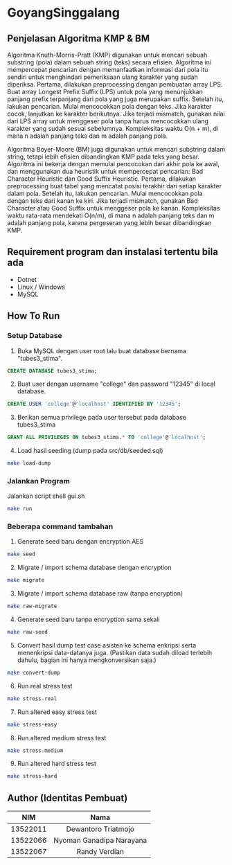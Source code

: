 # GoyangSinggalang

## Penjelasan Algoritma KMP & BM

Algoritma Knuth-Morris-Pratt (KMP) digunakan untuk mencari sebuah substring (pola) dalam sebuah string (teks) secara efisien. Algoritma ini mempercepat pencarian dengan memanfaatkan informasi dari pola itu sendiri untuk menghindari pemeriksaan ulang karakter yang sudah diperiksa. Pertama, dilakukan preprocessing dengan pembuatan array LPS. Buat array Longest Prefix Suffix (LPS) untuk pola yang menunjukkan panjang prefix terpanjang dari pola yang juga merupakan suffix. Setelah itu, lakukan pencarian. Mulai mencocokkan pola dengan teks. Jika karakter cocok, lanjutkan ke karakter berikutnya. Jika terjadi mismatch, gunakan nilai dari LPS array untuk menggeser pola tanpa harus mencocokkan ulang karakter yang sudah sesuai sebelumnya. Kompleksitas waktu O(n + m), di mana n adalah panjang teks dan m adalah panjang pola.

Algoritma Boyer-Moore (BM) juga digunakan untuk mencari substring dalam string, tetapi lebih efisien dibandingkan KMP pada teks yang besar. Algoritma ini bekerja dengan memulai pencocokan dari akhir pola ke awal, dan menggunakan dua heuristik untuk mempercepat pencarian: Bad Character Heuristic dan Good Suffix Heuristic. Pertama, dilakukan preprocessing buat tabel yang mencatat posisi terakhir dari setiap karakter dalam pola. Setelah itu, lakukan pencarian. Mulai mencocokkan pola dengan teks dari kanan ke kiri. Jika terjadi mismatch, gunakan Bad Character atau Good Suffix untuk menggeser pola ke kanan. Kompleksitas waktu rata-rata mendekati O(n/m), di mana n adalah panjang teks dan m adalah panjang pola, karena pergeseran yang lebih besar dibandingkan KMP.

## Requirement program dan instalasi tertentu bila ada

- Dotnet
- Linux / Windows
- MySQL

## How To Run

### Setup Database

1. Buka MySQL dengan user root lalu buat database bernama "tubes3_stima".

```sql
CREATE DATABASE tubes3_stima;
```

2. Buat user dengan username "college" dan password "12345" di local database.

```sql
CREATE USER 'college'@'localhost' IDENTIFIED BY '12345';
```

3. Berikan semua privilege pada user tersebut pada database tubes3_stima

```sql
GRANT ALL PRIVILEGES ON tubes3_stima.* TO 'college'@'localhost';
```

4. Load hasil seeding (dump pada src/db/seeded.sql)

```bash
make load-dump
```

### Jalankan Program

Jalankan script shell gui.sh

```bash
make run
```

### Beberapa command tambahan

1. Generate seed baru dengan encryption AES

```bash
make seed
```

2. Migrate / import schema database dengan encryption

```bash
make migrate
```

3. Migrate / import schema database raw (tanpa encryption)

```bash
make raw-migrate
```

4. Generate seed baru tanpa encryption sama sekali

```bash
make raw-seed
```

5. Convert hasil dump test case asisten ke schema enkripsi serta menenkripsi data-datanya juga. (Pastikan data sudah diload terlebih dahulu, bagian ini hanya mengkonversikan saja.)

```bash
make convert-dump
```

6. Run real stress test

```bash
make stress-real
```

7. Run altered easy stress test

```bash
make stress-easy
```

8. Run altered medium stress test

```bash
make stress-medium
```

9. Run altered hard stress test

```bash
make stress-hard
```

## Author (Identitas Pembuat)

|   NIM    |           Nama           |
| :------: | :----------------------: |
| 13522011 |   Dewantoro Triatmojo    |
| 13522066 | Nyoman Ganadipa Narayana |
| 13522067 |      Randy Verdian       |
